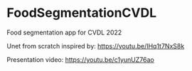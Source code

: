 # FoodSegmentationCVDL
Food segmentation app for CVDL 2022

Unet from scratch inspired by: https://youtu.be/IHq1t7NxS8k

Presentation video: https://youtu.be/c1yunUZ76ao
